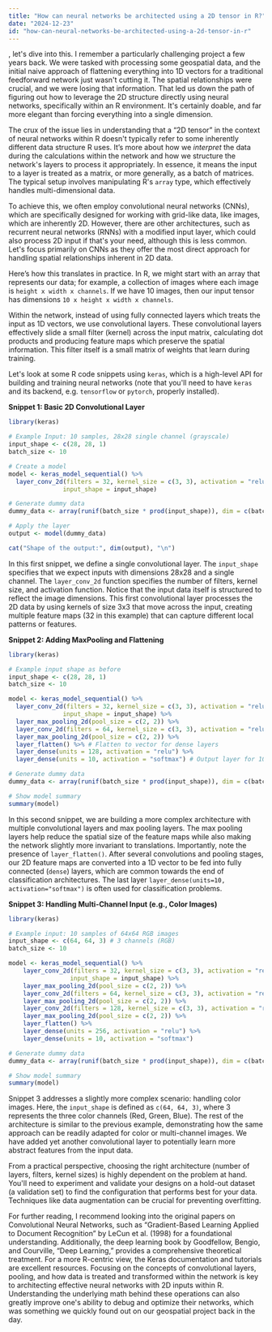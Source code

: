 ```yaml
---
title: "How can neural networks be architected using a 2D tensor in R?"
date: "2024-12-23"
id: "how-can-neural-networks-be-architected-using-a-2d-tensor-in-r"
---
```


, let's dive into this. I remember a particularly challenging project a few years back. We were tasked with processing some geospatial data, and the initial naive approach of flattening everything into 1D vectors for a traditional feedforward network just wasn't cutting it. The spatial relationships were crucial, and we were losing that information. That led us down the path of figuring out how to leverage the 2D structure directly using neural networks, specifically within an R environment. It's certainly doable, and far more elegant than forcing everything into a single dimension.

The crux of the issue lies in understanding that a “2D tensor” in the context of neural networks within R doesn't typically refer to some inherently different data structure R uses. It’s more about how we *interpret* the data during the calculations within the network and how we structure the network's layers to process it appropriately. In essence, it means the input to a layer is treated as a matrix, or more generally, as a batch of matrices. The typical setup involves manipulating R's `array` type, which effectively handles multi-dimensional data.

To achieve this, we often employ convolutional neural networks (CNNs), which are specifically designed for working with grid-like data, like images, which are inherently 2D. However, there are other architectures, such as recurrent neural networks (RNNs) with a modified input layer, which could also process 2D input if that's your need, although this is less common. Let's focus primarily on CNNs as they offer the most direct approach for handling spatial relationships inherent in 2D data.

Here’s how this translates in practice. In R, we might start with an array that represents our data; for example, a collection of images where each image is `height x width x channels`. If we have 10 images, then our input tensor has dimensions `10 x height x width x channels`.

Within the network, instead of using fully connected layers which treats the input as 1D vectors, we use convolutional layers. These convolutional layers effectively slide a small filter (kernel) across the input matrix, calculating dot products and producing feature maps which preserve the spatial information. This filter itself is a small matrix of weights that learn during training.

Let's look at some R code snippets using `keras`, which is a high-level API for building and training neural networks (note that you'll need to have `keras` and its backend, e.g. `tensorflow` or `pytorch`, properly installed).

**Snippet 1: Basic 2D Convolutional Layer**

```r
library(keras)

# Example Input: 10 samples, 28x28 single channel (grayscale)
input_shape <- c(28, 28, 1)
batch_size <- 10

# Create a model
model <- keras_model_sequential() %>%
  layer_conv_2d(filters = 32, kernel_size = c(3, 3), activation = "relu",
               input_shape = input_shape)

# Generate dummy data
dummy_data <- array(runif(batch_size * prod(input_shape)), dim = c(batch_size, input_shape))

# Apply the layer
output <- model(dummy_data)

cat("Shape of the output:", dim(output), "\n")
```
In this first snippet, we define a single convolutional layer. The `input_shape` specifies that we expect inputs with dimensions 28x28 and a single channel. The `layer_conv_2d` function specifies the number of filters, kernel size, and activation function. Notice that the input data itself is structured to reflect the image dimensions. This first convolutional layer processes the 2D data by using kernels of size 3x3 that move across the input, creating multiple feature maps (32 in this example) that can capture different local patterns or features.

**Snippet 2: Adding MaxPooling and Flattening**

```r
library(keras)

# Example input shape as before
input_shape <- c(28, 28, 1)
batch_size <- 10

model <- keras_model_sequential() %>%
  layer_conv_2d(filters = 32, kernel_size = c(3, 3), activation = "relu",
               input_shape = input_shape) %>%
  layer_max_pooling_2d(pool_size = c(2, 2)) %>%
  layer_conv_2d(filters = 64, kernel_size = c(3, 3), activation = "relu") %>%
  layer_max_pooling_2d(pool_size = c(2, 2)) %>%
  layer_flatten() %>% # Flatten to vector for dense layers
  layer_dense(units = 128, activation = "relu") %>%
  layer_dense(units = 10, activation = "softmax") # Output layer for 10 classes

# Generate dummy data
dummy_data <- array(runif(batch_size * prod(input_shape)), dim = c(batch_size, input_shape))

# Show model summary
summary(model)
```

In this second snippet, we are building a more complex architecture with multiple convolutional layers and max pooling layers. The max pooling layers help reduce the spatial size of the feature maps while also making the network slightly more invariant to translations. Importantly, note the presence of `layer_flatten()`. After several convolutions and pooling stages, our 2D feature maps are converted into a 1D vector to be fed into fully connected (`dense`) layers, which are common towards the end of classification architectures. The last layer `layer_dense(units=10, activation="softmax")` is often used for classification problems.

**Snippet 3: Handling Multi-Channel Input (e.g., Color Images)**

```r
library(keras)

# Example input: 10 samples of 64x64 RGB images
input_shape <- c(64, 64, 3) # 3 channels (RGB)
batch_size <- 10

model <- keras_model_sequential() %>%
    layer_conv_2d(filters = 32, kernel_size = c(3, 3), activation = "relu",
                 input_shape = input_shape) %>%
    layer_max_pooling_2d(pool_size = c(2, 2)) %>%
    layer_conv_2d(filters = 64, kernel_size = c(3, 3), activation = "relu") %>%
    layer_max_pooling_2d(pool_size = c(2, 2)) %>%
    layer_conv_2d(filters = 128, kernel_size = c(3, 3), activation = "relu") %>%
    layer_max_pooling_2d(pool_size = c(2, 2)) %>%
    layer_flatten() %>%
    layer_dense(units = 256, activation = "relu") %>%
    layer_dense(units = 10, activation = "softmax")

# Generate dummy data
dummy_data <- array(runif(batch_size * prod(input_shape)), dim = c(batch_size, input_shape))

# Show model summary
summary(model)
```

Snippet 3 addresses a slightly more complex scenario: handling color images. Here, the `input_shape` is defined as `c(64, 64, 3)`, where 3 represents the three color channels (Red, Green, Blue). The rest of the architecture is similar to the previous example, demonstrating how the same approach can be readily adapted for color or multi-channel images. We have added yet another convolutional layer to potentially learn more abstract features from the input data.

From a practical perspective, choosing the right architecture (number of layers, filters, kernel sizes) is highly dependent on the problem at hand. You'll need to experiment and validate your designs on a hold-out dataset (a validation set) to find the configuration that performs best for your data. Techniques like data augmentation can be crucial for preventing overfitting.

For further reading, I recommend looking into the original papers on Convolutional Neural Networks, such as “Gradient-Based Learning Applied to Document Recognition” by LeCun et al. (1998) for a foundational understanding. Additionally, the deep learning book by Goodfellow, Bengio, and Courville, “Deep Learning,” provides a comprehensive theoretical treatment. For a more R-centric view, the Keras documentation and tutorials are excellent resources. Focusing on the concepts of convolutional layers, pooling, and how data is treated and transformed within the network is key to architecting effective neural networks with 2D inputs within R. Understanding the underlying math behind these operations can also greatly improve one's ability to debug and optimize their networks, which was something we quickly found out on our geospatial project back in the day.
